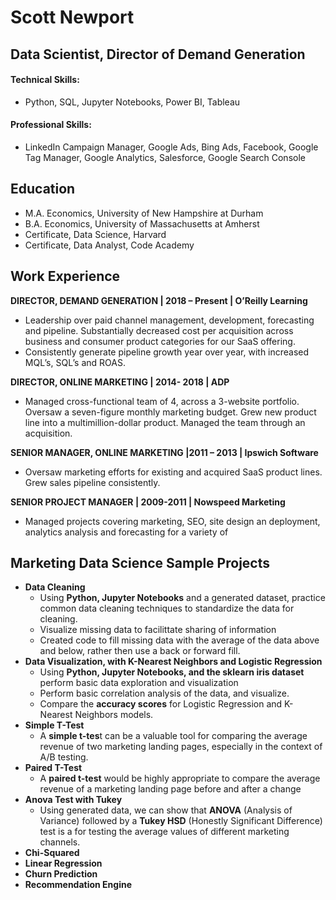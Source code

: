 # Scott Newport
## Data Scientist, Director of Demand Generation
#### Technical Skills:
  - Python, SQL, Jupyter Notebooks, Power BI, Tableau 
#### Professional Skills: 
  - LinkedIn Campaign Manager, Google Ads, Bing Ads, Facebook, Google Tag Manager, Google Analytics, Salesforce, Google Search Console

## Education
- M.A. Economics, University of New Hampshire at Durham
- B.A. Economics, University of Massachusetts at Amherst
- Certificate, Data Science, Harvard
- Certificate, Data Analyst, Code Academy 


## Work Experience
**DIRECTOR, DEMAND GENERATION | 2018 – Present | O’Reilly Learning**
- Leadership over paid channel management, development, forecasting and pipeline. Substantially decreased cost per acquisition across business and consumer product categories for our SaaS offering.
- Consistently generate pipeline growth year over year, with increased MQL’s, SQL’s and ROAS.

**DIRECTOR, ONLINE MARKETING | 2014- 2018 | ADP**
- Managed cross-functional team of 4, across a 3-website portfolio. Oversaw a seven-figure monthly marketing budget. Grew new product line into a multimillion-dollar product. Managed the team through an acquisition. 

**SENIOR MANAGER, ONLINE MARKETING |2011 – 2013 | Ipswich Software**
- Oversaw marketing efforts for existing and acquired SaaS product lines. Grew sales pipeline consistently. 

**SENIOR PROJECT MANAGER | 2009-2011 | Nowspeed Marketing**
- Managed projects covering marketing, SEO, site design an deployment, analytics analysis and forecasting for a variety of 

## Marketing Data Science Sample Projects
- **Data Cleaning**
  - Using **Python, Jupyter Notebooks** and a generated dataset, practice common data cleaning techniques to standardize the data for cleaning.
  - Visualize missing data to facilittate sharing of information
  - Created code to fill missing data with the average of the data above and below, rather then use a back or forward fill. 
- **Data Visualization, with K-Nearest Neighbors and Logistic Regression**
  - Using **Python, Jupyter Notebooks, and the sklearn iris dataset** perform basic data exploration and visualization
  - Perform basic correlation analysis of the data, and visualize.
  - Compare the **accuracy scores** for Logistic Regression and K-Nearest Neighbors models. 
- **Simple T-Test**
  - A **simple t-tes**t can be a valuable tool for comparing the average revenue of two marketing landing pages, especially in the context of A/B testing.
- **Paired T-Test**
  -  A **paired t-test** would be highly appropriate to compare the average revenue of a marketing landing page before and after a change 
- **Anova Test with Tukey**
  - Using generated data, we can show that **ANOVA** (Analysis of Variance) followed by a **Tukey HSD** (Honestly Significant Difference) test is a for testing the average values of different marketing channels. 
- **Chi-Squared**
- **Linear Regression**
- **Churn Prediction**
- **Recommendation Engine**
